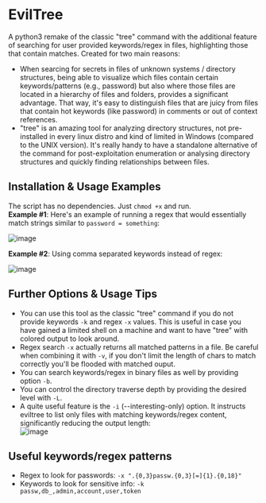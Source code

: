 # EvilTree
A python3 remake of the classic "tree" command with the additional feature of searching for user provided keywords/regex in files, highlighting those that contain matches. Created for two main reasons:
 - When searcing for secrets in files of unknown systems / directory structures, being able to visualize which files contain certain keywords/patterns (e.g., password) but also where those files are located in a hierarchy of files and folders, provides a significant advantage. That way, it's easy to distinguish files that are juicy from files that contain hot keywords (like password) in comments or out of context references.
 - "tree" is an amazing tool for analyzing directory structures, not pre-installed in every linux distro and kind of limited in Windows (compared to the UNIX version). It's really handy to have a standalone alternative of the command for post-exploitation enumeration or analysing directory structures and quickly finding relationships between files.

## Installation & Usage Examples
The script has no dependencies. Just `chmod +x` and run.  
**Example #1**: Here's an example of running a regex that would essentially match strings similar to `password = something`:

![image](https://user-images.githubusercontent.com/75489922/193536337-188b1f0d-46ad-4680-b068-a4f1772734da.png)
   
    
**Example #2**: Using comma separated keywords instead of regex:

![image](https://user-images.githubusercontent.com/75489922/193478656-a184ab55-0b3b-4f54-ada4-e658406503c1.png)  
  
## Further Options & Usage Tips
 - You can use this tool as the classic "tree" command if you do not provide keywords `-k` and regex `-x` values. This is useful in case you have gained a limited shell on a machine and want to have "tree" with colored output to look around.
 - Regex search `-x` actually returns all matched patterns in a file. Be careful when combining it with `-v`, if you don't limit the length of chars to match correctly you'll be flooded with matched ouput.
 - You can search keywords/regex in binary files as well by providing option `-b`.
 - You can control the directory traverse depth by providing the desired level with `-L`.
 - A quite useful feature is the `-i` (--interesting-only) option. It instructs eviltree to list only files with matching keywords/regex content, significantly reducing the output length:  
 ![image](https://user-images.githubusercontent.com/75489922/193540467-7fa13d73-0893-491f-9b1b-89b34cae8ad7.png)

## Useful keywords/regex patterns
 - Regex to look for passwords: `-x ".{0,3}passw.{0,3}[=]{1}.{0,18}"`
 - Keywords to look for sensitive info: `-k passw,db_,admin,account,user,token`
